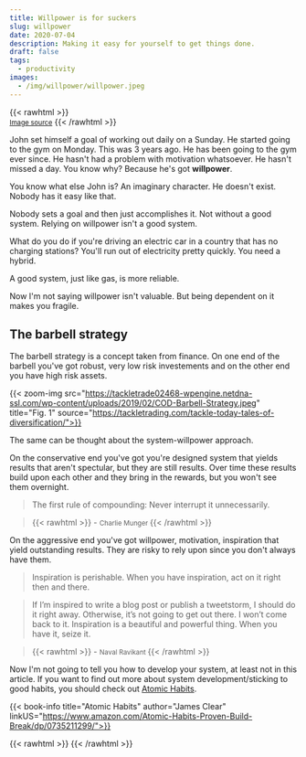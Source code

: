 ```yaml
---
title: Willpower is for suckers
slug: willpower
date: 2020-07-04
description: Making it easy for yourself to get things done.
draft: false
tags:
  - productivity
images:
  - /img/willpower/willpower.jpeg
---
```

{{< rawhtml >}}<br> <small> <a href="http://www.dumpaday.com/" target="_blank">Image source</a></small> {{< /rawhtml >}}

John set himself a goal of working out daily on a Sunday. He started going to the gym on Monday. This was 3 years ago. He has been going to the gym ever since. He hasn't had a problem with motivation whatsoever. He hasn't missed a day. You know why? Because he's got **willpower**.

You know what else John is? An imaginary character. He doesn't exist. Nobody has it easy like that.

Nobody sets a goal and then just accomplishes it. Not without a good system. Relying on willpower isn't a good system.

What do you do if you're driving an electric car in a country that has no charging stations? You'll run out of electricity pretty quickly. You need a hybrid.

A good system, just like gas, is more reliable.

Now I'm not saying willpower isn't valuable. But being dependent on it makes you fragile.

## The barbell strategy

The barbell strategy is a concept taken from finance. On one end of the barbell you've got robust, very low risk investements and on the other end you have high risk assets.


{{< zoom-img src="https://tackletrade02468-wpengine.netdna-ssl.com/wp-content/uploads/2019/02/COD-Barbell-Strategy.jpeg" title="Fig. 1" source="https://tackletrading.com/tackle-today-tales-of-diversification/">}}

The same can be thought about the system-willpower approach. 

On the conservative end you've got you're designed system that yields results that aren't spectular, but they are still results. Over time these results build upon each other and they bring in the rewards, but you won't see them overnight. 

> The first rule of compounding: Never interrupt it unnecessarily.

>{{< rawhtml >}} - <small> Charlie Munger </small>{{< /rawhtml >}} 

On the aggressive end you've got willpower, motivation, inspiration that yield outstanding results. They are risky to rely upon since you don't always have them.

> Inspiration is perishable. When you have inspiration, act on it right then and there.

>If I’m inspired to write a blog post or publish a tweetstorm, I should do it right away. Otherwise, it’s not going to get out there. I won’t come back to it. Inspiration is a beautiful and powerful thing. When you have it, seize it.

>{{< rawhtml >}} - <small> Naval Ravikant </small>{{< /rawhtml >}}

Now I'm not going to tell you how to develop your system, at least not in this article. If you want to find out more about system development/sticking to good habits, you should check out [Atomic Habits](#BuyTheBook).


{{< book-info title="Atomic Habits" author="James Clear" linkUS="https://www.amazon.com/Atomic-Habits-Proven-Build-Break/dp/0735211299/">}}

{{< rawhtml >}} <script async data-uid="3edf7936dd" src="https://colossal-author-2815.ck.page/3edf7936dd/index.js"></script> {{< /rawhtml >}}